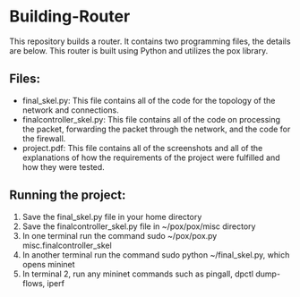 # Building-Router
This repository builds a router. It contains two programming files, the details are below. This router is built using Python and utilizes the pox library.

## Files: 
- final_skel.py: This file contains all of the code for the topology of the network and connections.
- finalcontroller_skel.py: This file contains all of the code on processing the packet, forwarding the packet through the network, and the code for the firewall.
- project.pdf: This file contains all of the screenshots and all of the explanations of how the requirements of the project were fulfilled and how they were tested.

## Running the project:
1. Save the final_skel.py file in your home directory
2. Save the finalcontroller_skel.py file in ~/pox/pox/misc directory
3. In one terminal run the command sudo ~/pox/pox.py misc.finalcontroller_skel
4. In another terminal run the command sudo python ~/final_skel.py, which opens mininet
5. In terminal 2, run any mininet commands such as pingall, dpctl dump-flows, iperf
